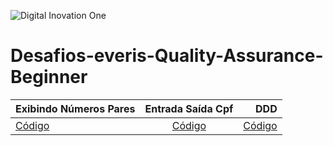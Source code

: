 ![Digital Inovation One](https://play-lh.googleusercontent.com/ARhIgOVW2qN3zKv1i6GqQNyOBR5okA5QaidO5NjZ2fT7jaBMa8BLI1yMOh2JSf15Sjk)
# Desafios-everis-Quality-Assurance-Beginner

Exibindo Números Pares | Entrada Saída Cpf | DDD
:-----------------------|:-----------------:|------:
[Código](https://github.com/MDSSCML/Desafios-everis-Quality-Assurance-Beginner/blob/master/Exibindo_n%C3%BAmeros_pares.html) | [Código](https://github.com/MDSSCML/Desafios-everis-Quality-Assurance-Beginner-/blob/master/Entrada_e_sa%C3%ADda_cpf.html) | [Código](https://github.com/MDSSCML/Desafios-everis-Quality-Assurance-Beginner-/blob/master/DDD.html)
